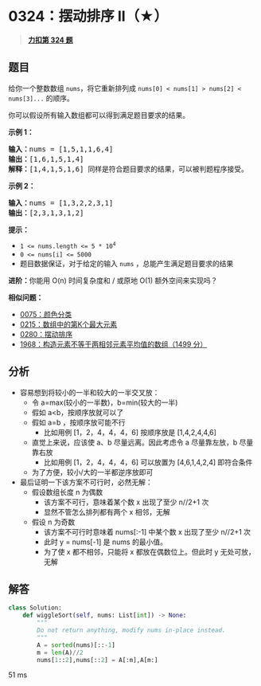 # 0324：摆动排序 II（★）


> <u>**[力扣第 324 题](https://leetcode.cn/problems/wiggle-sort-ii/)**</u>

## 题目

<p>给你一个整数数组 <code>nums</code>，将它重新排列成 <code>nums[0] < nums[1] > nums[2] < nums[3]...</code> 的顺序。</p>

<p>你可以假设所有输入数组都可以得到满足题目要求的结果。</p>



<p><strong>示例 1：</strong></p>

<pre>
<strong>输入：</strong>nums = [1,5,1,1,6,4]
<strong>输出：</strong>[1,6,1,5,1,4]
<strong>解释：</strong>[1,4,1,5,1,6] 同样是符合题目要求的结果，可以被判题程序接受。
</pre>

<p><strong>示例 2：</strong></p>

<pre>
<strong>输入：</strong>nums = [1,3,2,2,3,1]
<strong>输出：</strong>[2,3,1,3,1,2]
</pre>



<p><strong>提示：</strong></p>

<ul>
<li><code>1 <= nums.length <= 5 * 10<sup>4</sup></code></li>
<li><code>0 <= nums[i] <= 5000</code></li>
<li>题目数据保证，对于给定的输入 <code>nums</code> ，总能产生满足题目要求的结果</li>
</ul>



<p><strong>进阶：</strong>你能用 O(n) 时间复杂度和 / 或原地 O(1) 额外空间来实现吗？</p>


**相似问题：**
- [0075：颜色分类](/leetcode/0075)
- [0215：数组中的第K个最大元素](/leetcode/0215)
- [0280：摆动排序](/leetcode/0280)
- [1968：构造元素不等于两相邻元素平均值的数组（1499 分）](/leetcode/1968)


## 分析

- 容易想到将较小的一半和较大的一半交叉放：
	- 令 a=max(较小的一半数)，b=min(较大的一半)
	- 假如 a<b，按顺序放就可以了
	- 假如 a=b ，按顺序放可能不行
		- 比如用例 [1，2，4，4，4，6] 按顺序放是 [1,4,2,4,4,6]
	- 直觉上来说，应该使 a、b 尽量远离。因此考虑令 a 尽量靠左放，b 尽量靠右放
		- 比如用例 [1，2，4，4，4，6] 可以放置为 [4,6,1,4,2,4] 即符合条件
	- 为了方便，较小/大的一半都逆序放即可
- 最后证明一下该方案不可行时，必然无解：
	- 假设数组长度 n 为偶数
		- 该方案不可行，意味着某个数 x 出现了至少 n//2+1 次
		- 显然不管怎么排列都有两个 x 相邻，无解
	- 假设 n 为奇数
		- 该方案不可行时意味着 nums[:-1] 中某个数 x 出现了至少 n//2+1 次
		- 此时 y = nums[-1] 是 nums 的最小值。
		- 为了使 x 都不相邻，只能将 x 都放在偶数位上。但此时 y 无处可放，无解
    

## 解答

```python
class Solution:
    def wiggleSort(self, nums: List[int]) -> None:
        """
        Do not return anything, modify nums in-place instead.
        """
        A = sorted(nums)[::-1]
        m = len(A)//2
        nums[1::2],nums[::2] = A[:m],A[m:]
```
51 ms

